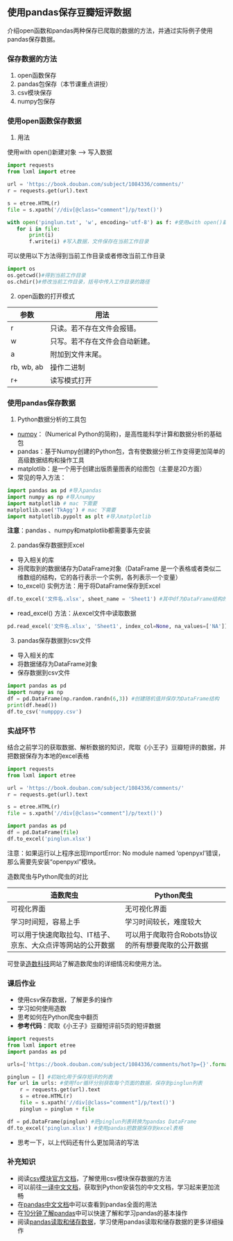 
## 使用pandas保存豆瓣短评数据

介绍open函数和pandas两种保存已爬取的数据的方法，并通过实际例子使用pandas保存数据。

### 保存数据的方法

1. open函数保存
2. pandas包保存（本节课重点讲授）
3. csv模块保存
4. numpy包保存

### 使用open函数保存数据

1. 用法

使用with open()新建对象 --> 写入数据

```python
import requests
from lxml import etree

url = 'https://book.douban.com/subject/1084336/comments/'
r = requests.get(url).text

s = etree.HTML(r)
file = s.xpath('//div[@class="comment"]/p/text()')

with open('pinglun.txt', 'w', encoding='utf-8') as f: #使用with open()新建对象f
   for i in file:
       print(i)
       f.write(i) #写入数据，文件保存在当前工作目录
```

可以使用以下方法得到当前工作目录或者修改当前工作目录

```python
import os
os.getcwd()#得到当前工作目录
os.chdir()#修改当前工作目录，括号中传入工作目录的路径
```

2. open函数的打开模式

| 参数 | 用法 |
--- | --- |
r | 只读。若不存在文件会报错。
w | 只写。若不存在文件会自动新建。
a | 附加到文件末尾。
rb, wb, ab | 操作二进制
r+ | 读写模式打开

### 使用pandas保存数据

1. Python数据分析的工具包

- [numpy](http://python.usyiyi.cn/translate/NumPy_v111/user/whatisnumpy.html)： (Numerical Python的简称)，是高性能科学计算和数据分析的基础包
- pandas：基于Numpy创建的Python包，含有使数据分析工作变得更加简单的高级数据结构和操作工具
- matplotlib：是一个用于创建出版质量图表的绘图包（主要是2D方面）
- 常见的导入方法：

```python
import pandas as pd #导入pandas
import numpy as np #导入numpy
import matplotlib # mac 下需要
matplotlib.use('TkAgg') # mac 下需要
import matplotlib.pypolt as plt #导入matplotlib
```

**注意**：pandas 、numpy和matplotlib都需要事先安装

2. pandas保存数据到Excel

- 导入相关的库
- 将爬取到的数据储存为DataFrame对象（DataFrame 是一个表格或者类似二维数组的结构，它的各行表示一个实例，各列表示一个变量）
- to_excel() 实例方法：用于将DataFrame保存到Excel

```python
df.to_excel('文件名.xlsx', sheet_name = 'Sheet1') #其中df为DataFrame结构的数据，sheet_name = 'Sheet1'表示将数据保存在Excel表的第一张表中
```

- read_excel() 方法：从excel文件中读取数据

```python
pd.read_excel('文件名.xlsx', 'Sheet1', index_col=None, na_values=['NA'])
```

3. pandas保存数据到csv文件

- 导入相关的库
- 将数据储存为DataFrame对象
- 保存数据到csv文件 

```python
import pandas as pd
import numpy as np
df = pd.DataFrame(np.random.randn(6,3)) #创建随机值并保存为DataFrame结构
print(df.head())
df.to_csv('numpppy.csv')
```

### 实战环节

结合之前学习的获取数据、解析数据的知识，爬取《小王子》豆瓣短评的数据，并把数据保存为本地的excel表格

```python
import requests
from lxml import etree

url = 'https://book.douban.com/subject/1084336/comments/'
r = requests.get(url).text

s = etree.HTML(r)
file = s.xpath('//div[@class="comment"]/p/text()')

import pandas as pd
df = pd.DataFrame(file)
df.to_excel('pinglun.xlsx')
```

注意：如果运行以上程序出现ImportError: No module named ‘openpyxl’错误，那么需要先安装“openpyxl”模块。

造数爬虫与Python爬虫的对比

| 造数爬虫 | Python爬虫 |
--- | --- |
可视化界面 | 无可视化界面
学习时间短，容易上手 | 学习时间较长，难度较大
可以用于快速爬取拉勾、IT桔子、京东、大众点评等网站的公开数据 |可以用于爬取符合Robots协议的所有想要爬取的公开数据

可登录[造数科技](https://zaoshu.io/)网站了解造数爬虫的详细情况和使用方法。

### 课后作业

- 使用csv保存数据，了解更多的操作
- 学习如何使用造数
- 思考如何在Python爬虫中翻页
- **参考代码**：爬取《小王子》豆瓣短评前5页的短评数据

```python
import requests
from lxml import etree
import pandas as pd

urls=['https://book.douban.com/subject/1084336/comments/hot?p={}'.format(str(i)) for i in range(1, 6, 1)] #通过观察的url翻页的规律，使用for循环得到5个链接，保存到urls列表中

pinglun = [] #初始化用于保存短评的列表
for url in urls: #使用for循环分别获取每个页面的数据，保存到pinglun列表
    r = requests.get(url).text
    s = etree.HTML(r)
    file = s.xpath('//div[@class="comment"]/p/text()')
    pinglun = pinglun + file

df = pd.DataFrame(pinglun) #把pinglun列表转换为pandas DataFrame
df.to_excel('pinglun.xlsx') #使用pandas把数据保存到excel表格
```

- 思考一下，以上代码还有什么更加简洁的写法

### 补充知识

- 阅读[csv模块官方文档](https://docs.python.org/2/library/csv.html)，了解使用csv模块保存数据的方法
- 可以前往[一译中文文档](http://python.usyiyi.cn/)，获取到Python安装包的中文文档，学习起来更加流畅
- 在[pandas中文文档](http://python.usyiyi.cn/translate/Pandas_0j2/index.html)中可以查看到pandas全面的用法
- 在[10分钟了解pandas](http://python.usyiyi.cn/translate/Pandas_0j2/10min.html)中可以快速了解和学习pandas的基本操作
- 阅读[pandas读取和储存数据](http://python.usyiyi.cn/translate/Pandas_0j2/io.html#io-store-in-csv)，学习使用pandas读取和储存数据的更多详细操作
